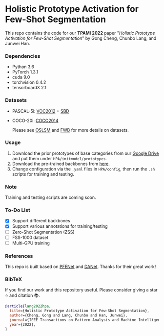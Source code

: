 # Holistic Prototype Activation for Few-Shot Segmentation

This repo contains the code for our **TPAMI 2022** paper "*Holistic Prototype Activation for Few-Shot Segmentation*" by Gong Cheng, Chunbo Lang, and Junwei Han.

### Dependencies

- Python 3.6
- PyTorch 1.3.1
- cuda 9.0
- torchvision 0.4.2
- tensorboardX 2.1

### Datasets

- PASCAL-5i:  [VOC2012](http://host.robots.ox.ac.uk/pascal/VOC/voc2012/) + [SBD](http://home.bharathh.info/pubs/codes/SBD/download.html)
- COCO-20i:  [COCO2014](https://cocodataset.org/#download)

   Please see [OSLSM](https://arxiv.org/abs/1709.03410) and [FWB](https://openaccess.thecvf.com/content_ICCV_2019/html/Nguyen_Feature_Weighting_and_Boosting_for_Few-Shot_Segmentation_ICCV_2019_paper.html) for more details on datasets. 

### Usage

1. Download the prior prototypes of base categories from our [Google Drive](https://drive.google.com/file/d/11-VHCAAO6NcnP2OzZdT2rNrGpC9LqKPh/view?usp=sharing) and put them under `HPA/initmodel/prototypes`. 
2. Download the pre-trained backbones from [here](https://drive.google.com/file/d/1AQcvMHHpURZM67MMgV-S3T0Kz-h2q7FR/view?usp=sharing).
3. Change configuration via the `.yaml` files in `HPA/config`, then run the `.sh` scripts for training and testing.

### Note

Training and testing scripts are coming soon.

### To-Do List

- [x] Support different backbones
- [x] Support various annotations for training/testing
- [ ] Zero-Shot Segmentation (ZSS)
- [ ] FSS-1000 dataset
- [ ] Multi-GPU training

### References

This repo is built based on [PFENet](https://github.com/dvlab-research/PFENet) and [DANet](https://github.com/junfu1115/DANet). Thanks for their great work!

### BibTeX

If you find our work and this repository useful. Please consider giving a star :star: and citation &#x1F4DA;.

```bibtex
@article{lang2022hpa,
  title={Holistic Prototype Activation for Few-Shot Segmentation},
  author={Cheng, Gong and Lang, Chunbo and Han, Junwei},
  journal={IEEE Transactions on Pattern Analysis and Machine Intelligence},
  year={2022},
}
```
